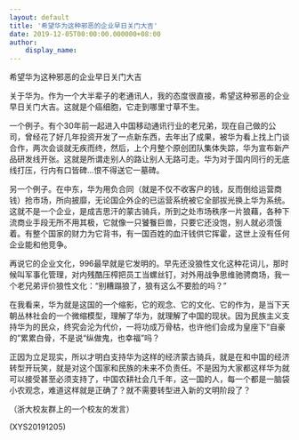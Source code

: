 ```yaml
---
layout: default
title: '希望华为这种邪恶的企业早日关门大吉'
date: 2019-12-05T00:00:00.000000+08:00
author:
    display_name: 
---
```


希望华为这种邪恶的企业早日关门大吉

关于华为。作为一个大半辈子的老通讯人，我的态度很直接，希望这种邪恶的企业早日关门大吉。这就是个癌细胞，它走到哪里寸草不生。

一个例子。有个30年前一起进入中国移动通讯行业的老兄弟，现在自己做的公司，曾经花了好几年投资开发了一点新东西，去年出了成果，被华为看上找上门谈合作，两次会谈就无疾而终，然后，上个月整个原创团队集体失踪，华为宣布新产品研发线开张。这就是所谓走别人的路让别人无路可走。华为对于国内同行的无底线打压，行内有口皆碑...恨不得送它一墓碑。

另一个例子。在中东，华为用负合同（就是不仅不收客户的钱，反而倒给运营商钱）抢市场，所向披靡，无论国企外企的已运营系统被它全部拔光换上华为系统。这就不是一个企业，是成吉思汗的蒙古骑兵，所到之处市场秩序一片狼藉，各种下流商业手段无所不用其极，它就像一只饕餮巨兽，只要它还没饱，别人就必须饿着。有整个国家的财力为它背书，有一国百姓的血汗钱供它挥霍，这世上没有任何企业能和他竞争。

再说它的企业文化，996最早就是它发明的。早先还没狼性文化这种花词儿，那时候叫军事化管理，对内残酷压榨把员工当螺丝钉，对外用战争思维驰骋商场，我一个老兄弟评价狼性文化：“别糟蹋狼了，狼有这么不要脸的吗？”

在我看来，华为就是这国的一个缩影，它的观念、它的文化、它的作为，是当下天朝丛林社会的一个微缩模型，理解了华为，就理解了中国的现状。因为民族主义支持华为的民众，终究会沦为代价，一将功成万骨枯，也许他们会成为皇座下“自豪的”累累白骨，不是说“纵做鬼，也幸福”吗？

正因为立足现实，所以才明白支持华为这样的经济蒙古骑兵，就是在和中国的经济转型开玩笑，就是对这个国家和民族的未来不负责任。不是因为大家都这样华为就可以接受甚至必须支持了，中国农耕社会几千年，这一国的人，每一个都是一脑袋小农观念，难道这样就是正确了？就不需要转型进入新的文明阶段了？

（浙大校友群上的一个校友的发言）

(XYS20191205)


